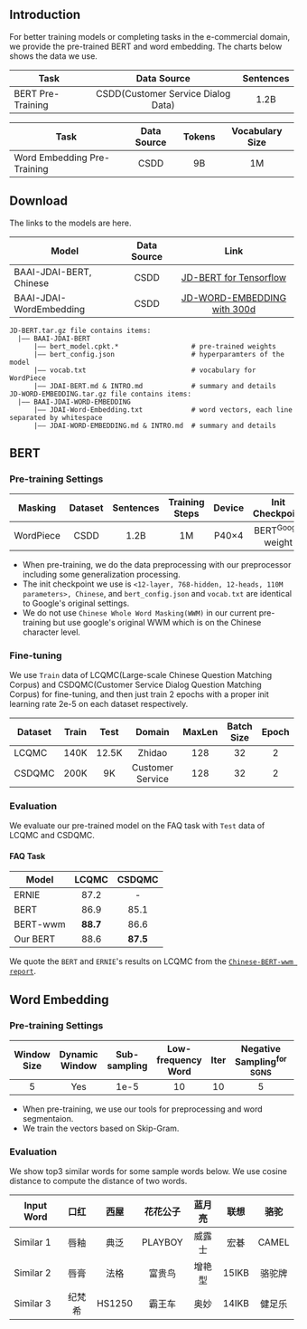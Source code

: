 ## Introduction
For better training models or completing tasks in the e-commercial domain, we provide the pre-trained BERT and word embedding. The charts below shows the data we use.

| Task| Data Source | Sentences |
| -- | :--: | :--: |
| BERT Pre-Training | CSDD(Customer Service Dialog Data)| 1.2B |

| Task | Data Source | Tokens | Vocabulary Size |
| -- | :--: | :--: | :--: |
| Word Embedding Pre-Training | CSDD | 9B | 1M | 
## Download
The links to the models are here.

| Model | Data Source| Link |
| -- | :--: | :--: |
| BAAI-JDAI-BERT, Chinese | CSDD | [JD-BERT for Tensorflow](https://jdai009.s3.cn-north-1.jdcloud-oss.com/jd-aig/open/models/nlp_baai/20190918/JDAI-BERT.tar.gz?AWSAccessKeyId=BB50A587AB371E21919040C802767A0C&Expires=1600048798&Signature=vv36ssU2iqVasPOdYuBCWIDm5X4%3D)|
| BAAI-JDAI-WordEmbedding | CSDD | [JD-WORD-EMBEDDING with 300d](https://jdai009.s3.cn-north-1.jdcloud-oss.com/jd-aig/open/models/nlp_baai/20190918/JDAI-WORD-EMBEDDING.tar.gz?AWSAccessKeyId=BB50A587AB371E21919040C802767A0C&Expires=1600048776&Signature=14rM5LFQywsWHLXhlhGEQAHEE%2FQ%3D)|

```
JD-BERT.tar.gz file contains items:
  |—— BAAI-JDAI-BERT
      |—— bert_model.cpkt.*                  # pre-trained weights
      |—— bert_config.json                   # hyperparamters of the model
      |—— vocab.txt                          # vocabulary for WordPiece
      |—— JDAI-BERT.md & INTRO.md            # summary and details
JD-WORD-EMBEDDING.tar.gz file contains items:
  |—— BAAI-JDAI-WORD-EMBEDDING
      |—— JDAI-Word-Embedding.txt            # word vectors, each line separated by whitespace
      |—— JDAI-WORD-EMBEDDING.md & INTRO.md  # summary and details
```
## BERT
### Pre-training Settings
| Masking | Dataset | Sentences | Training Steps | Device | Init Checkpoint | Init Lr |
| :--: | :--: | :--: | :--: | :--: | :--: | :--: |
| WordPiece | CSDD | 1.2B | 1M | P40×4 | BERT<sup>Google</sup> weight | 1e-4 |
* When pre-training, we do the data preprocessing with our preprocessor including some generalization processing.
* The init checkpoint we use is ``<12-layer, 768-hidden, 12-heads, 110M parameters>, Chinese``, and ``bert_config.json`` and ``vocab.txt`` are identical to Google's original settings. 
* We do not use ``Chinese Whole Word Masking(WWM)`` in our current pre-training but use google's original WWM which is on the Chinese character level.
### Fine-tuning
We use ``Train`` data of LCQMC(Large-scale Chinese Question Matching Corpus) and CSDQMC(Customer Service Dialog Question Matching Corpus) for fine-tuning, and then just train 2 epochs with a proper init learning rate 2e-5 on each dataset respectively. 

| Dataset | Train | Test | Domain | MaxLen | Batch Size | Epoch |
| -- | :--: | :--: | :--: | :--: | :--: | :--: |
| LCQMC | 140K | 12.5K | Zhidao | 128 | 32 | 2 |
| CSDQMC | 200K | 9K | Customer Service | 128 | 32 | 2 |

### Evaluation
We evaluate our pre-trained model on the FAQ task with ``Test`` data of LCQMC and CSDQMC.
#### FAQ Task
| Model | LCQMC | CSDQMC |
| -- | :--: | :--: |
| ERNIE |87.2|-|
| BERT |86.9|85.1|
| BERT-wwm | **88.7** | 86.6 |
| Our BERT | 88.6 | **87.5** |

We quote the ``BERT`` and ``ERNIE``'s results on LCQMC from the [`Chinese-BERT-wwm report`](https://arxiv.org/pdf/1906.08101.pdf).
## Word Embedding
### Pre-training Settings
| Window Size | Dynamic Window | Sub-sampling | Low-frequency Word | Iter | Negative Sampling<sup>for SGNS</sup> | Dim |
| :--: | :--: | :--: | :--: | :--: | :--: | :--: |
| 5 | Yes | 1e-5 | 10 | 10 | 5 | 300 |
* When pre-training, we use our tools for preprocessing and word segmentaion.
* We train the vectors based on Skip-Gram.
### Evaluation
We show top3 similar words for some sample words below. We use cosine distance to compute the distance of two words.

| Input Word | 口红 | 西屋 | 花花公子 | 蓝月亮 | 联想 | 骆驼 |
| -- | :--: | :--: | :--: | :--: | :--: | :--: |
| Similar 1 | 唇釉 | 典泛 | PLAYBOY | 威露士 | 宏碁 | CAMEL |
| Similar 2 | 唇膏 | 法格 | 富贵鸟 | 增艳型 | 15IKB | 骆驼牌 |
| Similar 3 | 纪梵希 | HS1250 | 霸王车 | 奥妙 | 14IKB | 健足乐 |
